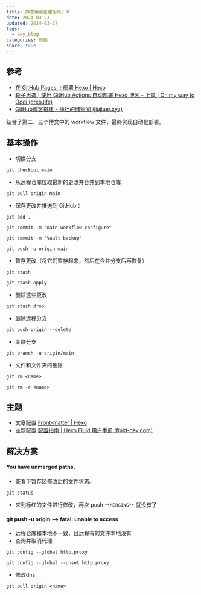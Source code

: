```yaml
---
title: 静态博客搭建指南2.0
date: 2024-03-23
updated: 2024-03-27
tags:
  - key_blog
categories: 教程
share: true
---
```


## 参考
- [在 GitHub Pages 上部署 Hexo | Hexo](https://hexo.io/zh-cn/docs/github-pages)
- [轮子再造 | 使用 GitHub Actions 自动部署 Hexo 博客 - 上篇 | On my way to Oodi (oreo.life)](https://oreo.life/blog/2021-09-01-deploy-hexo-with-github-actions-1/)
- [GitHub博客搭建 - 神社的储物间 (jiujiuer.xyz)](https://mxts.jiujiuer.xyz/2022/11/25/%E8%AE%A1%E7%AE%97%E6%9C%BA%E7%A7%91%E5%AD%A6/GitHub%E5%8D%9A%E5%AE%A2%E6%90%AD%E5%BB%BA/)

结合了第二、三个博文中的 workflow 文件，最终实现自动化部署。
## 基本操作
- 切换分支
```
git checkout main
```
- 从远程仓库拉取最新的更改并合并到本地仓库
```
git pull origin main
```
- 保存更改并推送到 GitHub：
```
git add .  
```
```
git commit -m "main workflow configure"  
```
```
git commit -m "Vault backup"
```
```
git push -u origin main
```

- 暂存更改（将它们暂存起来，然后在合并分支后再恢复）
```
git stash
```
```
git stash apply
```
- 删除这些更改
```
git stash drop
```
- 删除远程分支
```
git push origin --delete
```
- 关联分支
```
git branch -u origin/main
```
- 文件和文件夹的删除
```
git rm <name>
```
```
git rm -r <name>
```

## 主题
- 文章配置 [Front-matter | Hexo](https://hexo.io/zh-cn/docs/front-matter)
- 主题配置 [配置指南 | Hexo Fluid 用户手册 (fluid-dev.com)](https://hexo.fluid-dev.com/docs/guide/#%E6%9C%AC%E5%9C%B0%E6%90%9C%E7%B4%A2)

## 解决方案
####  You have unmerged paths.
- 查看下暂存区修改后的文件状态。
```
git status
```
- 来到标红的文件进行修改，再次 push `**MERGING**` 就没有了

#### git push -u origin --> fatal: unable to access 
- 远程仓库和本地不一致，且远程有的文件本地没有
- 查询并取消代理
```
git config --global http.proxy
 
git config --global --unset http.proxy
```
- 修改dns
```
git pull origin <name>
```





